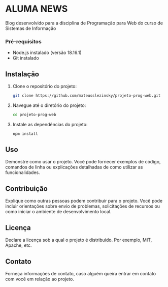 # ALUMA NEWS

Blog desenvolvido para a disciplina de Programação para Web do curso de Sistemas de Informação


### Pré-requisitos

- Node.js instalado (versão 18.16.1)
- Git instalado

## Instalação


1. Clone o repositório do projeto:

   ```bash
   git clone https://github.com/mateusslezinsky/projeto-prog-web.git

2. Navegue até o diretório do projeto:

   ```bash
   cd projeto-prog-web

3. Instale as dependências do projeto:
    ```bash
   npm install


## Uso

Demonstre como usar o projeto. Você pode fornecer exemplos de código, comandos de linha ou explicações detalhadas de como utilizar as funcionalidades.

## Contribuição

Explique como outras pessoas podem contribuir para o projeto. Você pode incluir orientações sobre envio de problemas, solicitações de recursos ou como iniciar o ambiente de desenvolvimento local.

## Licença

Declare a licença sob a qual o projeto é distribuído. Por exemplo, MIT, Apache, etc.

## Contato

Forneça informações de contato, caso alguém queira entrar em contato com você em relação ao projeto.

